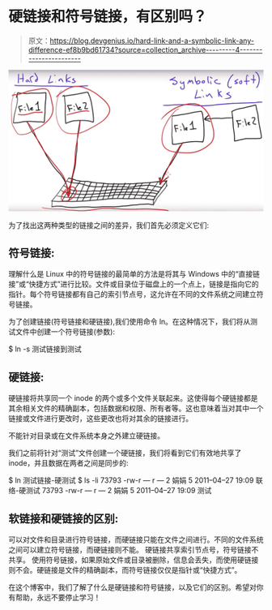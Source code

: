 # 硬链接和符号链接，有区别吗？

> 原文：<https://blog.devgenius.io/hard-link-and-a-symbolic-link-any-difference-ef8b9bd61734?source=collection_archive---------4----------------------->

![](img/f28d1fc45e471137bf8734018cda0f9b.png)

为了找出这两种类型的链接之间的差异，我们首先必须定义它们:

## 符号链接:

理解什么是 Linux 中的符号链接的最简单的方法是将其与 Windows 中的“直接链接”或“快捷方式”进行比较。文件或目录位于磁盘上的一个点上，链接是指向它的指针。每个符号链接都有自己的索引节点号，这允许在不同的文件系统之间建立符号链接。

为了创建链接(符号链接和硬链接),我们使用命令 ln。在这种情况下，我们将从测试文件中创建一个符号链接(参数):

$ ln -s 测试链接到测试

## 硬链接:

硬链接将共享同一个 inode 的两个或多个文件关联起来。这使得每个硬链接都是其余相关文件的精确副本，包括数据和权限、所有者等。这也意味着当对其中一个链接或文件进行更改时，这些更改也将对其余的链接进行。

不能针对目录或在文件系统本身之外建立硬链接。

我们之前将针对“测试”文件创建一个硬链接，我们将看到它们有效地共享了 inode，并且数据在两者之间是同步的:

$ ln 测试链接-硬测试
$ ls -li
73793 -rw-r — r — 2 娟娟 5 2011–04–27 19:09 联络-硬测试
73793 -rw-r — r — 2 娟娟 5 2011–04–27 19:09 测试

## 软链接和硬链接的区别:

可以对文件和目录进行符号链接，而硬链接只能在文件之间进行。不同的文件系统之间可以建立符号链接，而硬链接则不能。
硬链接共享索引节点号，符号链接不共享。
使用符号链接，如果原始文件或目录被删除，信息会丢失，而使用硬链接则不会。硬链接是文件的精确副本，而符号链接仅仅是指针或“快捷方式”。

在这个博客中，我们了解了什么是硬链接和符号链接，以及它们的区别。希望对你有帮助，永远不要停止学习！